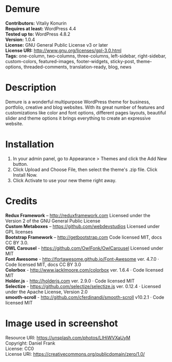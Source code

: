 # Demure
**Contributors:** Vitaliy Konurin <br />
**Requires at least:** WordPress 4.4<br />
**Tested up to:** WordPress 4.8.2<br />
**Version:** 1.0.4<br />
**License:** GNU General Public License v3 or later<br />
**License URI:** http://www.gnu.org/licenses/gpl-3.0.html<br />
**Tags:** one-column, two-columns, three-columns, left-sidebar, right-sidebar, custom-colors, featured-images, footer-widgets, sticky-post, theme-options, threaded-comments, translation-ready, blog, news
<br />

# Description
Demure is a wonderful multipurpose WordPress theme for business, portfolio, creative and blog websites. With its great number of features and customizations like color and font options, different pages layouts, beautiful slider and theme options it brings everything to create an expressive website.

# Installation
1. In your admin panel, go to Appearance > Themes and click the Add New button.
1. Click Upload and Choose File, then select the theme's .zip file. Click Install Now.
1. Click Activate to use your new theme right away.

# Credits
**Redux Framework** – http://reduxframework.com Licensed under the Version 2 of the GNU General Public License <br />
**Custom Metaboxes** – https://github.com/webdevstudios Licensed under GPL licenses<br />
**Bootstrap Framework** – http://getbootstrap.com Code licensed MIT, docs CC BY 3.0.<br />
**OWL Carousel**  - https://github.com/OwlFonk/OwlCarousel Licensed under MIT<br />
**Font Awesome** - http://fortawesome.github.io/Font-Awesome  ver. 4.7.0 · Code licensed MIT, docs CC BY 3.0<br />
**Colorbox** - http://www.jacklmoore.com/colorbox ver. 1.6.4 · Code licensed MIT<br />
**Holder.js** - http://holderjs.com ver. 2.9.0 · Code licensed MIT<br />
**Selectize** - https://github.com/selectize/selectize.js ver. 0.12.4 · Licensed under the Apache License, Version 2.0<br />
**smooth-scroll** - http://github.com/cferdinandi/smooth-scroll v10.2.1 · Code licensed MIT<br />

# Image used in screenshot 
Resource URI: https://unsplash.com/photos/LIHiWVXaUyM<br />
Copyright: Daniel Frank<br />
License: CC0<br />
License URI: https://creativecommons.org/publicdomain/zero/1.0/
